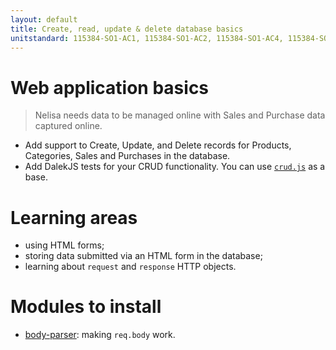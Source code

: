 ```yaml
---
layout: default
title: Create, read, update & delete database basics
unitstandard: 115384-SO1-AC1, 115384-SO1-AC2, 115384-SO1-AC4, 115384-SO3-AC2
---
```


# Web application basics

<!--codex ignore purchase-->
> Nelisa needs data to be managed online with Sales and Purchase data captured online.

* Add support to Create, Update, and Delete records for Products, Categories, Sales and Purchases in the database.
* Add DalekJS tests for your CRUD functionality. You can use [`crud.js`](http://nelisa.projectcodex.co/dalekjs/crud.js) as a base.

# Learning areas

* using HTML forms;
* storing data submitted via an HTML form in the database;
* learning about `request` and `response` HTTP objects.

# Modules to install

* [body-parser](https://www.npmjs.com/package/body-parser): making `req.body` work.
